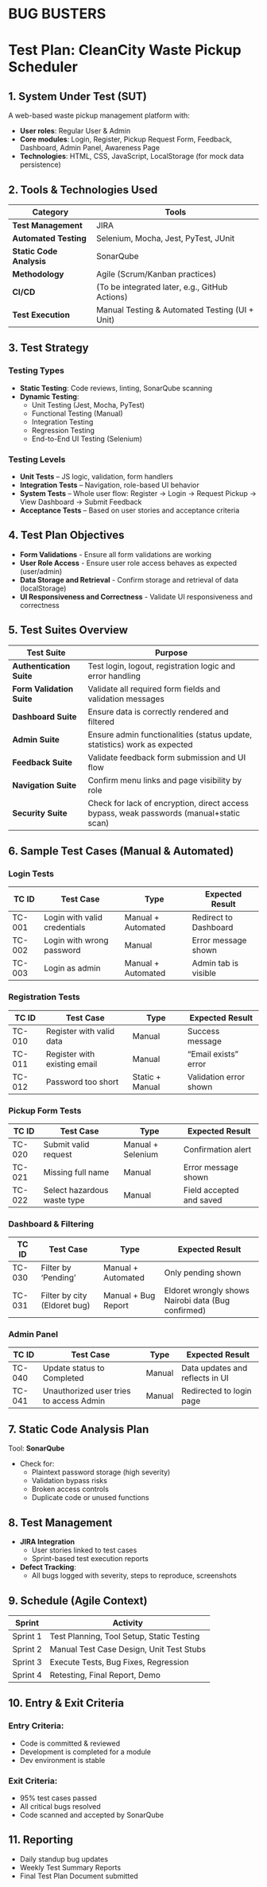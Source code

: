 # BUG BUSTERS

# Test Plan: CleanCity Waste Pickup Scheduler

## 1. System Under Test (SUT)

A web-based waste pickup management platform with:

- **User roles**: Regular User & Admin
- **Core modules**: Login, Register, Pickup Request Form, Feedback, Dashboard, Admin Panel, Awareness Page
- **Technologies**: HTML, CSS, JavaScript, LocalStorage (for mock data persistence)

## 2. Tools & Technologies Used

| Category                 | Tools                                          |
| ------------------------ | ---------------------------------------------- |
| **Test Management**      | JIRA                                           |
| **Automated Testing**    | Selenium, Mocha, Jest, PyTest, JUnit           |
| **Static Code Analysis** | SonarQube                                      |
| **Methodology**          | Agile (Scrum/Kanban practices)                 |
| **CI/CD**                | (To be integrated later, e.g., GitHub Actions) |
| **Test Execution**       | Manual Testing & Automated Testing (UI + Unit) |

## 3. Test Strategy

### Testing Types

- **Static Testing**: Code reviews, linting, SonarQube scanning
- **Dynamic Testing**:
  - Unit Testing (Jest, Mocha, PyTest)
  - Functional Testing (Manual)
  - Integration Testing
  - Regression Testing
  - End-to-End UI Testing (Selenium)

### Testing Levels

- **Unit Tests** – JS logic, validation, form handlers
- **Integration Tests** – Navigation, role-based UI behavior
- **System Tests** – Whole user flow: Register → Login → Request Pickup → View Dashboard → Submit Feedback
- **Acceptance Tests** – Based on user stories and acceptance criteria

## 4. Test Plan Objectives

- **Form Validations** - Ensure all form validations are working
- **User Role Access** - Ensure user role access behaves as expected (user/admin)
- **Data Storage and Retrieval** - Confirm storage and retrieval of data (localStorage)
- **UI Responsiveness and Correctness** - Validate UI responsiveness and correctness

## 5. Test Suites Overview

| Test Suite                | Purpose                                                                                 |
| ------------------------- | --------------------------------------------------------------------------------------- |
| **Authentication Suite**  | Test login, logout, registration logic and error handling                               |
| **Form Validation Suite** | Validate all required form fields and validation messages                               |
| **Dashboard Suite**       | Ensure data is correctly rendered and filtered                                          |
| **Admin Suite**           | Ensure admin functionalities (status update, statistics) work as expected               |
| **Feedback Suite**        | Validate feedback form submission and UI flow                                           |
| **Navigation Suite**      | Confirm menu links and page visibility by role                                          |
| **Security Suite**        | Check for lack of encryption, direct access bypass, weak passwords (manual+static scan) |

## 6. Sample Test Cases (Manual & Automated)

### Login Tests

| TC ID  | Test Case                    | Type               | Expected Result       |
| ------ | ---------------------------- | ------------------ | --------------------- |
| TC-001 | Login with valid credentials | Manual + Automated | Redirect to Dashboard |
| TC-002 | Login with wrong password    | Manual             | Error message shown   |
| TC-003 | Login as admin               | Manual + Automated | Admin tab is visible  |

### Registration Tests

| TC ID  | Test Case                    | Type            | Expected Result        |
| ------ | ---------------------------- | --------------- | ---------------------- |
| TC-010 | Register with valid data     | Manual          | Success message        |
| TC-011 | Register with existing email | Manual          | “Email exists” error   |
| TC-012 | Password too short           | Static + Manual | Validation error shown |

### Pickup Form Tests

| TC ID  | Test Case                   | Type              | Expected Result          |
| ------ | --------------------------- | ----------------- | ------------------------ |
| TC-020 | Submit valid request        | Manual + Selenium | Confirmation alert       |
| TC-021 | Missing full name           | Manual            | Error message shown      |
| TC-022 | Select hazardous waste type | Manual            | Field accepted and saved |

### Dashboard & Filtering

| TC ID  | Test Case                    | Type                | Expected Result                                    |
| ------ | ---------------------------- | ------------------- | -------------------------------------------------- |
| TC-030 | Filter by ‘Pending’          | Manual + Automated  | Only pending shown                                 |
| TC-031 | Filter by city (Eldoret bug) | Manual + Bug Report | Eldoret wrongly shows Nairobi data (Bug confirmed) |

### Admin Panel

| TC ID  | Test Case                               | Type   | Expected Result                 |
| ------ | --------------------------------------- | ------ | ------------------------------- |
| TC-040 | Update status to Completed              | Manual | Data updates and reflects in UI |
| TC-041 | Unauthorized user tries to access Admin | Manual | Redirected to login page        |

## 7. Static Code Analysis Plan

Tool: **SonarQube**

- Check for:
  - Plaintext password storage (high severity)
  - Validation bypass risks
  - Broken access controls
  - Duplicate code or unused functions

## 8. Test Management

- **JIRA Integration**
  - User stories linked to test cases
  - Sprint-based test execution reports
- **Defect Tracking**:
  - All bugs logged with severity, steps to reproduce, screenshots

## 9. Schedule (Agile Context)

| Sprint   | Activity                                  |
| -------- | ----------------------------------------- |
| Sprint 1 | Test Planning, Tool Setup, Static Testing |
| Sprint 2 | Manual Test Case Design, Unit Test Stubs  |
| Sprint 3 | Execute Tests, Bug Fixes, Regression      |
| Sprint 4 | Retesting, Final Report, Demo             |

## 10. Entry & Exit Criteria

### Entry Criteria:

- Code is committed & reviewed
- Development is completed for a module
- Dev environment is stable

### Exit Criteria:

- 95% test cases passed
- All critical bugs resolved
- Code scanned and accepted by SonarQube

## 11. Reporting

- Daily standup bug updates
- Weekly Test Summary Reports
- Final Test Plan Document submitted
